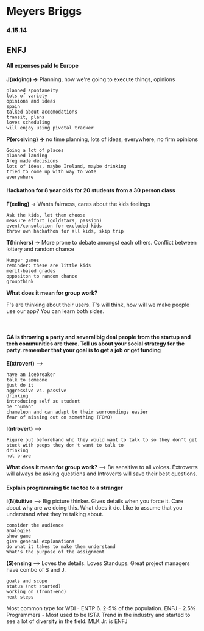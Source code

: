 <h1>Meyers Briggs</h1>

<h3>4.15.14</h3>

<h2>ENFJ</h2>

<h4>All expenses paid to Europe</h4>

**J(udging) ->** Planning, how we're going to execute things, opinions

	planned spontaneity
	lots of variety
	opinions and ideas
	spain
	talked about accomodations
	transit, plans
	loves scheduling
	will enjoy using pivotal tracker

**P(erceiving) ->** no time planning, lots of ideas, everywhere, no firm opinions

	Going a lot of places
	planned landing
	Areg made decisions
	lots of ideas, maybe Ireland, maybe drinking
	tried to come up with way to vote
	everywhere
	
<h4>Hackathon for 8 year olds for 20 students from a 30 person class</h4>
	

**F(eeling)** -> Wants fairness, cares about the kids feelings

	Ask the kids, let them choose
	measure effort (goldstars, passion)
	event/consolation for excluded kids
	throw own hackathon for all kids, skip trip
	
**T(hinkers)** -> More prone to debate amongst each others. Conflict between lottery and random chance

	Hunger games
	reminder: these are little kids
	merit-based grades
	oppositon to random chance
	groupthink
	
**What does it mean for group work?**

F's are thinking about their users. T's will think, how will we make people use our app? You can learn both sides. 
	
<br />
	
<h4>GA is throwing a party and several big deal people from the startup and tech communities are there. Tell us about your social strategy for the party. remember that your goal is to get a job or get funding</h4>


**E(xtrovert)** --> 

	have an icebreaker
	talk to someone
	just do it
	aggressive vs. passive
	drinking
	introducing self as student
	be "human"
	chameleon and can adapt to their surroundings easier
	fear of missing out on something (FOMO)
	

**I(ntrovert)**	-->

	Figure out beforehand who they would want to talk to so they don't get stuck with peeps they don't want to talk to
	drinking
	not brave

**What does it mean for group work?** --> Be sensitive to all voices. Extroverts will always be asking questions and Introverts will save their best questions. 


<h4>Explain programming tic tac toe to a stranger</h4>

**i(N)tuitive** --> Big picture thinker. Gives details when you force it. Care about why are we doing this. What does it do. Like to assume that you understand what they're talking about. 

	consider the audience
	analogies
	show game
	give general explanations
	do what it takes to make them understand
	What's the purpose of the assignment
	
	
**(S)ensing** --> Loves the details. Loves Standups. Great project managers have combo of S and J. 

	goals and scope
	status (not started)
	working on (front-end)
	next steps
	
	
Most common type for WDI - ENTP 6.
2-5% of the population. 
ENFJ - 2.5%
Programmers - Most used to be ISTJ. Trend in the industry and started to see a lot of diversity in the field. 
MLK Jr. is ENFJ 
